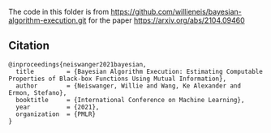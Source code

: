 The code in this folder is from https://github.com/willieneis/bayesian-algorithm-execution.git for the paper https://arxiv.org/abs/2104.09460

## Citation
```
@inproceedings{neiswanger2021bayesian,
  title         = {Bayesian Algorithm Execution: Estimating Computable Properties of Black-box Functions Using Mutual Information},
  author        = {Neiswanger, Willie and Wang, Ke Alexander and Ermon, Stefano},
  booktitle     = {International Conference on Machine Learning},
  year          = {2021},
  organization  = {PMLR}
}
```
